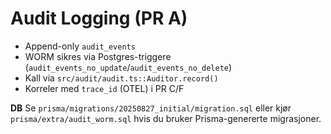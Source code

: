 # Audit Logging (PR A)

- Append-only `audit_events`
- WORM sikres via Postgres-triggere (`audit_events_no_update`/`audit_events_no_delete`)
- Kall via `src/audit/audit.ts::Auditor.record()`
- Korreler med `trace_id` (OTEL) i PR C/F

**DB**
Se `prisma/migrations/20250827_initial/migration.sql` eller kjør `prisma/extra/audit_worm.sql` hvis du bruker Prisma-genererte migrasjoner.